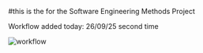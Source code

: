 #this is the for the Software Engineering Methods Project


Workflow added today: 26/09/25 second time

![workflow](https://github.com/martinSteadD/devops/actions/workflows/main.yml/badge.svg)



